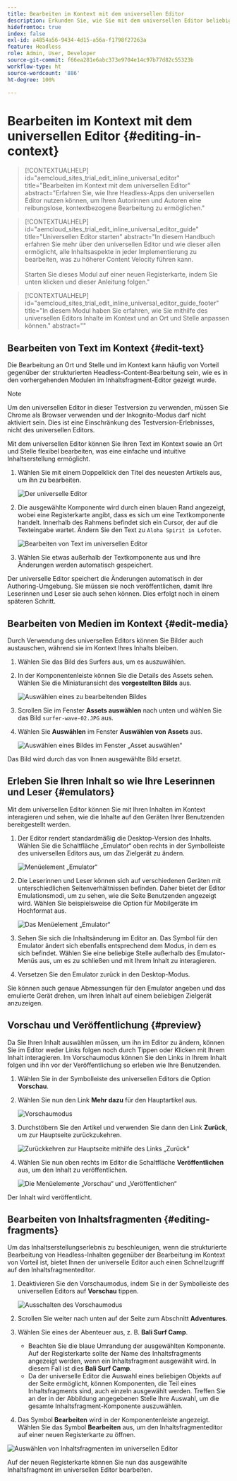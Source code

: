 ```yaml
---
title: Bearbeiten im Kontext mit dem universellen Editor
description: Erkunden Sie, wie Sie mit dem universellen Editor beliebige Aspekte Ihres Inhalts an Ort und Stelle und im Kontext in jeder Implementierung bearbeiten können.
hidefromtoc: true
index: false
exl-id: a4854a56-9434-4d15-a56a-f1798f27263a
feature: Headless
role: Admin, User, Developer
source-git-commit: f66ea281e6abc373e9704e14c97b77d82c55323b
workflow-type: ht
source-wordcount: '886'
ht-degree: 100%

---
```



# Bearbeiten im Kontext mit dem universellen Editor {#editing-in-context}

>[!CONTEXTUALHELP]
>id="aemcloud_sites_trial_edit_inline_universal_editor"
>title="Bearbeiten im Kontext mit dem universellen Editor"
>abstract="Erfahren Sie, wie Ihre Headless-Apps den universellen Editor nutzen können, um Ihren Autorinnen und Autoren eine reibungslose, kontextbezogene Bearbeitung zu ermöglichen."

>[!CONTEXTUALHELP]
>id="aemcloud_sites_trial_edit_inline_universal_editor_guide"
>title="Universellen Editor starten"
>abstract="In diesem Handbuch erfahren Sie mehr über den universellen Editor und wie dieser allen ermöglicht, alle Inhaltsaspekte in jeder Implementierung zu bearbeiten, was zu höherer Content Velocity führen kann.<br><br>Starten Sie dieses Modul auf einer neuen Registerkarte, indem Sie unten klicken und dieser Anleitung folgen."

>[!CONTEXTUALHELP]
>id="aemcloud_sites_trial_edit_inline_universal_editor_guide_footer"
>title="In diesem Modul haben Sie erfahren, wie Sie mithilfe des universellen Editors Inhalte im Kontext und an Ort und Stelle anpassen können."
>abstract=""

## Bearbeiten von Text im Kontext {#edit-text}

Die Bearbeitung an Ort und Stelle und im Kontext kann häufig von Vorteil gegenüber der strukturierten Headless-Content-Bearbeitung sein, wie es in den vorhergehenden Modulen im Inhaltsfragment-Editor gezeigt wurde.

>[!NOTE]
>
>Um den universellen Editor in dieser Testversion zu verwenden, müssen Sie Chrome als Browser verwenden und der Inkognito-Modus darf nicht aktiviert sein. Dies ist eine Einschränkung des Testversion-Erlebnisses, nicht des universellen Editors.

Mit dem universellen Editor können Sie Ihren Text im Kontext sowie an Ort und Stelle flexibel bearbeiten, was eine einfache und intuitive Inhaltserstellung ermöglicht.

1. Wählen Sie mit einem Doppelklick den Titel des neuesten Artikels aus, um ihn zu bearbeiten.

   ![Der universelle Editor](assets/do-not-localize/ue-component-mode.png)

1. Die ausgewählte Komponente wird durch einen blauen Rand angezeigt, wobei eine Registerkarte angibt, dass es sich um eine Textkomponente handelt. Innerhalb des Rahmens befindet sich ein Cursor, der auf die Texteingabe wartet. Ändern Sie den Text zu `Aloha Spirit in Lofoten`.

   ![Bearbeiten von Text im universellen Editor](assets/do-not-localize/ue-edit-text-2.png)

1. Wählen Sie etwas außerhalb der Textkomponente aus und Ihre Änderungen werden automatisch gespeichert.

Der universelle Editor speichert die Änderungen automatisch in der Authoring-Umgebung. Sie müssen sie noch veröffentlichen, damit Ihre Leserinnen und Leser sie auch sehen können. Dies erfolgt noch in einem späteren Schritt.

## Bearbeiten von Medien im Kontext {#edit-media}

Durch Verwendung des universellen Editors können Sie Bilder auch austauschen, während sie im Kontext Ihres Inhalts bleiben.

1. Wählen Sie das Bild des Surfers aus, um es auszuwählen.

1. In der Komponentenleiste können Sie die Details des Assets sehen. Wählen Sie die Miniaturansicht des **vorgestellten Bilds** aus.

   ![Auswählen eines zu bearbeitenden Bildes](assets/do-not-localize/ue-edit-media.png)

1. Scrollen Sie im Fenster **Assets auswählen** nach unten und wählen Sie das Bild `surfer-wave-02.JPG` aus.

1. Wählen Sie **Auswählen** im Fenster **Auswählen von Assets** aus.

   ![Auswählen eines Bildes im Fenster „Asset auswählen“](assets/do-not-localize/ue-select-asset.png)

Das Bild wird durch das von Ihnen ausgewählte Bild ersetzt.

## Erleben Sie Ihren Inhalt so wie Ihre Leserinnen und Leser {#emulators}

Mit dem universellen Editor können Sie mit Ihren Inhalten im Kontext interagieren und sehen, wie die Inhalte auf den Geräten Ihrer Benutzenden bereitgestellt werden.

1. Der Editor rendert standardmäßig die Desktop-Version des Inhalts. Wählen Sie die Schaltfläche „Emulator“ oben rechts in der Symbolleiste des universellen Editors aus, um das Zielgerät zu ändern.

   ![Menüelement „Emulator“](assets/do-not-localize/ue-emulator-1.png)

1. Die Leserinnen und Leser können sich auf verschiedenen Geräten mit unterschiedlichen Seitenverhältnissen befinden. Daher bietet der Editor Emulationsmodi, um zu sehen, wie die Seite Benutzenden angezeigt wird. Wählen Sie beispielsweise die Option für Mobilgeräte im Hochformat aus.

   ![Das Menüelement „Emulator“](assets/do-not-localize/ue-emulator-2.png)

1. Sehen Sie sich die Inhaltsänderung im Editor an. Das Symbol für den Emulator ändert sich ebenfalls entsprechend dem Modus, in dem es sich befindet. Wählen Sie eine beliebige Stelle außerhalb des Emulator-Menüs aus, um es zu schließen und mit Ihrem Inhalt zu interagieren.

1. Versetzen Sie den Emulator zurück in den Desktop-Modus.

Sie können auch genaue Abmessungen für den Emulator angeben und das emulierte Gerät drehen, um Ihren Inhalt auf einem beliebigen Zielgerät anzuzeigen.

## Vorschau und Veröffentlichung {#preview}

Da Sie Ihren Inhalt auswählen müssen, um ihn im Editor zu ändern, können Sie im Editor weder Links folgen noch durch Tippen oder Klicken mit Ihrem Inhalt interagieren. Im Vorschaumodus können Sie den Links in Ihrem Inhalt folgen und ihn vor der Veröffentlichung so erleben wie Ihre Benutzenden.

1. Wählen Sie in der Symbolleiste des universellen Editors die Option **Vorschau**.

1. Wählen Sie nun den Link **Mehr dazu** für den Hauptartikel aus.

   ![Vorschaumodus](assets/do-not-localize/ue-preview-publish-1.png)

1. Durchstöbern Sie den Artikel und verwenden Sie dann den Link **Zurück**, um zur Hauptseite zurückzukehren.

   ![Zurückkehren zur Hauptseite mithilfe des Links „Zurück“](assets/do-not-localize/ue-preview-publish-3.png)

1. Wählen Sie nun oben rechts im Editor die Schaltfläche **Veröffentlichen** aus, um den Inhalt zu veröffentlichen.

   ![Die Menüelemente „Vorschau“ und „Veröffentlichen“](assets/do-not-localize/ue-preview-publish-4.png)

Der Inhalt wird veröffentlicht.

## Bearbeiten von Inhaltsfragmenten {#editing-fragments}

Um das Inhaltserstellungserlebnis zu beschleunigen, wenn die strukturierte Bearbeitung von Headless-Inhalten gegenüber der Bearbeitung im Kontext von Vorteil ist, bietet Ihnen der universelle Editor auch einen Schnellzugriff auf den Inhaltsfragmenteditor.

1. Deaktivieren Sie den Vorschaumodus, indem Sie in der Symbolleiste des universellen Editors auf **Vorschau** tippen.

   ![Ausschalten des Vorschaumodus](assets/do-not-localize/ue-toggle-off-preview.png)

1. Scrollen Sie weiter nach unten auf der Seite zum Abschnitt **Adventures**.

1. Wählen Sie eines der Abenteuer aus, z. B. **Bali Surf Camp**.

   * Beachten Sie die blaue Umrandung der ausgewählten Komponente. Auf der Registerkarte sollte der Name des Inhaltsfragments angezeigt werden, wenn ein Inhaltsfragment ausgewählt wird. In diesem Fall ist dies **Bali Surf Camp**.
   * Da der universelle Editor die Auswahl eines beliebigen Objekts auf der Seite ermöglicht, können Komponenten, die Teil eines Inhaltsfragments sind, auch einzeln ausgewählt werden. Treffen Sie an der in der Abbildung angegebenen Stelle Ihre Auswahl, um die gesamte Inhaltsfragment-Komponente auszuwählen.

1. Das Symbol **Bearbeiten** wird in der Komponentenleiste angezeigt. Wählen Sie das Symbol **Bearbeiten** aus, um den Inhaltsfragmenteditor auf einer neuen Registerkarte zu öffnen.

![Auswählen von Inhaltsfragmenten im universellen Editor](assets/do-not-localize/ue-content-fragments.png)

Auf der neuen Registerkarte können Sie nun das ausgewählte Inhaltsfragment im universellen Editor bearbeiten.
